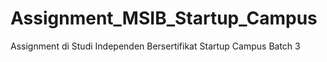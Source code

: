 # Assignment_MSIB_Startup_Campus
Assignment di Studi Independen Bersertifikat Startup Campus Batch 3
